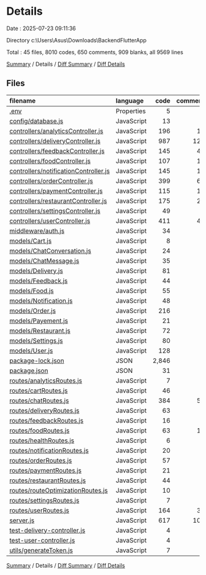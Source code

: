 # Details

Date : 2025-07-23 09:11:36

Directory c:\\Users\\Asus\\Downloads\\BackendFlutterApp

Total : 45 files,  8010 codes, 650 comments, 909 blanks, all 9569 lines

[Summary](results.md) / Details / [Diff Summary](diff.md) / [Diff Details](diff-details.md)

## Files
| filename | language | code | comment | blank | total |
| :--- | :--- | ---: | ---: | ---: | ---: |
| [.env](/.env) | Properties | 5 | 0 | 6 | 11 |
| [config/database.js](/config/database.js) | JavaScript | 13 | 0 | 2 | 15 |
| [controllers/analyticsController.js](/controllers/analyticsController.js) | JavaScript | 196 | 19 | 15 | 230 |
| [controllers/deliveryController.js](/controllers/deliveryController.js) | JavaScript | 987 | 121 | 173 | 1,281 |
| [controllers/feedbackController.js](/controllers/feedbackController.js) | JavaScript | 145 | 45 | 36 | 226 |
| [controllers/foodController.js](/controllers/foodController.js) | JavaScript | 107 | 15 | 25 | 147 |
| [controllers/notificationController.js](/controllers/notificationController.js) | JavaScript | 145 | 18 | 32 | 195 |
| [controllers/orderController.js](/controllers/orderController.js) | JavaScript | 399 | 67 | 74 | 540 |
| [controllers/paymentController.js](/controllers/paymentController.js) | JavaScript | 115 | 11 | 15 | 141 |
| [controllers/restaurantController.js](/controllers/restaurantController.js) | JavaScript | 175 | 23 | 35 | 233 |
| [controllers/settingsController.js](/controllers/settingsController.js) | JavaScript | 49 | 7 | 9 | 65 |
| [controllers/userController.js](/controllers/userController.js) | JavaScript | 411 | 47 | 74 | 532 |
| [middleware/auth.js](/middleware/auth.js) | JavaScript | 34 | 0 | 4 | 38 |
| [models/Cart.js](/models/Cart.js) | JavaScript | 8 | 0 | 4 | 12 |
| [models/ChatConversation.js](/models/ChatConversation.js) | JavaScript | 24 | 5 | 6 | 35 |
| [models/ChatMessage.js](/models/ChatMessage.js) | JavaScript | 35 | 2 | 5 | 42 |
| [models/Delivery.js](/models/Delivery.js) | JavaScript | 81 | 4 | 5 | 90 |
| [models/Feedback.js](/models/Feedback.js) | JavaScript | 44 | 1 | 4 | 49 |
| [models/Food.js](/models/Food.js) | JavaScript | 55 | 0 | 4 | 59 |
| [models/Notification.js](/models/Notification.js) | JavaScript | 48 | 3 | 6 | 57 |
| [models/Order.js](/models/Order.js) | JavaScript | 216 | 4 | 10 | 230 |
| [models/Payement.js](/models/Payement.js) | JavaScript | 21 | 1 | 5 | 27 |
| [models/Restaurant.js](/models/Restaurant.js) | JavaScript | 72 | 0 | 3 | 75 |
| [models/Settings.js](/models/Settings.js) | JavaScript | 80 | 1 | 4 | 85 |
| [models/User.js](/models/User.js) | JavaScript | 128 | 6 | 6 | 140 |
| [package-lock.json](/package-lock.json) | JSON | 2,846 | 0 | 1 | 2,847 |
| [package.json](/package.json) | JSON | 31 | 0 | 1 | 32 |
| [routes/analyticsRoutes.js](/routes/analyticsRoutes.js) | JavaScript | 7 | 2 | 4 | 13 |
| [routes/cartRoutes.js](/routes/cartRoutes.js) | JavaScript | 46 | 1 | 10 | 57 |
| [routes/chatRoutes.js](/routes/chatRoutes.js) | JavaScript | 384 | 58 | 77 | 519 |
| [routes/deliveryRoutes.js](/routes/deliveryRoutes.js) | JavaScript | 63 | 4 | 9 | 76 |
| [routes/feedbackRoutes.js](/routes/feedbackRoutes.js) | JavaScript | 16 | 5 | 7 | 28 |
| [routes/foodRoutes.js](/routes/foodRoutes.js) | JavaScript | 63 | 10 | 11 | 84 |
| [routes/healthRoutes.js](/routes/healthRoutes.js) | JavaScript | 6 | 1 | 3 | 10 |
| [routes/notificationRoutes.js](/routes/notificationRoutes.js) | JavaScript | 20 | 7 | 9 | 36 |
| [routes/orderRoutes.js](/routes/orderRoutes.js) | JavaScript | 57 | 8 | 13 | 78 |
| [routes/paymentRoutes.js](/routes/paymentRoutes.js) | JavaScript | 21 | 1 | 4 | 26 |
| [routes/restaurantRoutes.js](/routes/restaurantRoutes.js) | JavaScript | 44 | 8 | 9 | 61 |
| [routes/routeOptimizationRoutes.js](/routes/routeOptimizationRoutes.js) | JavaScript | 10 | 2 | 4 | 16 |
| [routes/settingsRoutes.js](/routes/settingsRoutes.js) | JavaScript | 7 | 1 | 3 | 11 |
| [routes/userRoutes.js](/routes/userRoutes.js) | JavaScript | 164 | 39 | 31 | 234 |
| [server.js](/server.js) | JavaScript | 617 | 101 | 142 | 860 |
| [test-delivery-controller.js](/test-delivery-controller.js) | JavaScript | 4 | 1 | 3 | 8 |
| [test-user-controller.js](/test-user-controller.js) | JavaScript | 4 | 1 | 3 | 8 |
| [utils/generateToken.js](/utils/generateToken.js) | JavaScript | 7 | 0 | 3 | 10 |

[Summary](results.md) / Details / [Diff Summary](diff.md) / [Diff Details](diff-details.md)